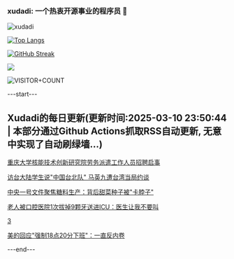### xudadi: 一个热衷开源事业的程序员 👋

![xudadi](https://github-readme-stats-git-masterorgs-github-readme-stats-team.vercel.app/api?username=xudadi)

[![Top Langs](https://github-readme-stats.vercel.app/api/top-langs/?username=xudadi)](https://github.com/anuraghazra/github-readme-stats)

[![GitHub Streak](https://streak-stats.demolab.com?user=xudadi&locale=zh_Hans)](https://git.io/streak-stats)

![](https://raw.githubusercontent.com/xudadi/xudadi/main/assets/github-contribution-grid-snake.svg)

![VISITOR+COUNT](https://komarev.com/ghpvc/?username=xudadi&label=VISITOR+COUNT)


---start---

## Xudadi的每日更新(更新时间:2025-03-10 23:50:44 | 本部分通过Github Actions抓取RSS自动更新, 无意中实现了自动刷绿墙...)

[重庆大学核能技术创新研究院劳务派遣工作人员招聘启事](https://www.gongkaoleida.com/article/2315893)

[访台大陆学生说"中国台北队" 马英九遭台湾当局约谈](https://m.163.com/news/article/JQAFFN1P0550B6IS.html)

[中央一号文件聚焦糖料生产：背后甜菜种子被"卡脖子"](https://m.163.com/news/article/JQA64LSE0514BE2Q.html)

[老人被口腔医院1次拔掉9颗牙送进ICU：医生让我不要叫](https://m.163.com/news/article/JQ7LOG0H0514A42S.html)

[3](https://m.163.com/touch/news/sub/domestic)

[美的回应"强制18点20分下班"：一直反内卷](https://m.163.com/news/article/JQA3P2QR0514R9P4.html)

---end---
